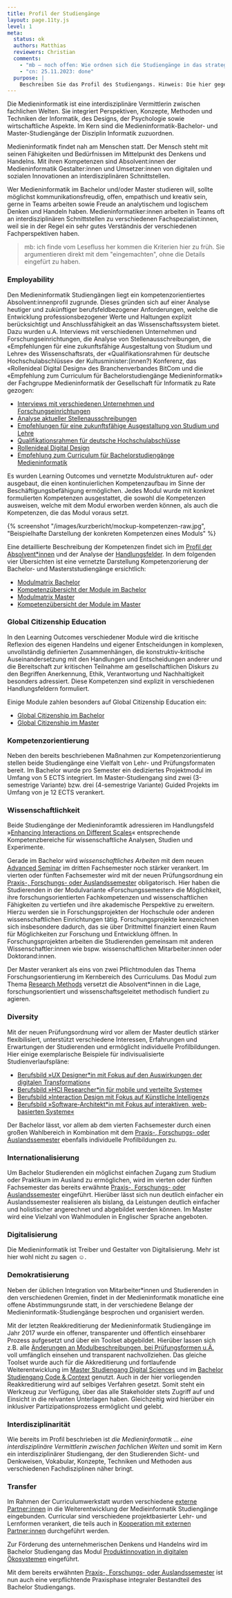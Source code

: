 ```yaml
---
title: Profil der Studiengänge
layout: page.11ty.js
level: 1
meta:
  status: ok
  authors: Matthias
  reviewers: Christian
  comments: 
    - "mb – noch offen: Wie ordnen sich die Studiengänge in das strategische Profil der TH Köln und der Fakultät ein? Könnte expliziter werden"
    - "cn: 25.11.2023: done"
  purpose: |
    Beschreiben Sie das Profil des Studiengangs. Hinweis: Die hier gegebene Beschreibung wird u.a. für die Außendarstellung in der Datenbank des Akkreditierungsrates verwendet. Wie ordnet sich der Studiengang in das strategische Profil der TH Köln und der Fakultät ein? Welcher Wissenschaftsdisziplin (ggf. mehreren Wissenschaftsdisziplinen) und den sie prägenden Merkmale ist der Studiengang zuzuordnen?
---
```


Die Medieninformatik ist eine interdisziplinäre Vermittlerin zwischen fachlichen Welten. Sie integriert Perspektiven, Konzepte, Methoden und Techniken der Informatik, des Designs, der Psychologie sowie wirtschaftliche Aspekte. Im Kern sind die Medieninformatik-Bachelor- und Master-Studiengänge der Disziplin Informatik zuzuordnen.

Medieninformatik findet nah am Menschen statt. Der Mensch steht mit seinen Fähigkeiten und Bedürfnissen im Mittelpunkt des Denkens und Handelns. Mit ihren Kompetenzen sind Absolvent:innen der Medieninformatik Gestalter:innen und Umsetzer:innen von digitalen und sozialen Innovationen an interdisziplinären Schnittstellen.

Wer Medieninformatik im Bachelor und/oder Master studieren will, sollte möglichst kommunikationsfreudig, offen, empathisch und kreativ sein, gerne in Teams arbeiten sowie Freude an analytischem und logischem Denken und Handeln haben. Medieninformatiker:innen arbeiten in Teams oft an interdisziplinären Schnittstellen zu verschiedenen Fachspezialist:innen, weil sie in der Regel ein sehr gutes Verständnis der verschiedenen Fachperspektiven haben.

> mb: ich finde vom Lesefluss her kommen die Kriterien hier zu früh. Sie argumentieren direkt mit dem "eingemachten", ohne die Details eingefürt zu haben.

### Employability

Den Medieninformatik Studiengängen liegt ein kompetenzorientiertes Absolvent:innenprofil zugrunde. Dieses gründen sich auf einer Analyse heutiger und zukünftiger berufsfeldbezogener Anforderungen, welche die Entwicklung professionsbezogener Werte und Haltungen explizit berücksichtigt und Anschlussfähigkeit an das Wissenschaftssystem bietet. Dazu wurden u.A. Interviews mit verschiedenen Unternehmen und Forschungseinrichtungen, die Analyse von Stellenausschreibungen, die «Empfehlungen für eine zukunftsfähige Ausgestaltung von Studium und Lehre» des Wissenschaftsrats, der «Qualifikationsrahmen für deutsche Hochschulabschlüsse» der Kultusminister:(innen?) Konferenz, das «Rollenideal Digital Design» des Branchenverbandes BitCom und die «Empfehlung zum Curriculum für Bachelorstudiengänge Medieninformatik» der Fachgruppe Medieninformatik der Gesellschaft für Informatik zu Rate gezogen: 

- [Interviews mit verschiedenen Unternehmen und Forschungseinrichtungen](/interviews)
- [Analyse aktueller Stellenausschreibungen](/stellenausschreibungen)
- [Empfehlungen für eine zukunftsfähige Ausgestaltung von Studium und Lehre](https://www.wissenschaftsrat.de/download/2022/9699-22.html)
- [Qualifikationsrahmen für deutsche Hochschulabschlüsse](https://www.hrk.de/fileadmin/redaktion/hrk/02-Dokumente/02-03-Studium/02-03-02-Qualifikationsrahmen/2017_Qualifikationsrahmen_HQR.pdf)
- [Rollenideal Digital Design](https://www.bitkom.org/sites/main/files/file/import/20171013-Rollenideal-Digital-Design.pdf)
- [Empfehlung zum Curriculum für Bachelorstudiengänge Medieninformatik](https://fg-mi.gi.de/publikationen/curriculum)

Es wurden Learning Outcomes und vernetzte Modulstrukturen auf- oder ausgebaut, die einen kontinuierlichen Kompetenzaufbau im Sinne der Beschäftigungsbefähigung ermöglichen. Jedes Modul wurde mit konkret formulierten Kompetenzen ausgestattet, die sowohl die Kompetenzen ausweisen, welche mit dem Modul erworben werden können, als auch die Kompetenzen, die das Modul voraus setzt.

{% screenshot "/images/kurzbericht/mockup-kompetenzen-raw.jpg", "Beispielhafte Darstellung der konkreten Kompetenzen eines Moduls" %}

Eine detaillierte Beschreibung der Kompetenzen findet sich im [Profil der Absolvent*innen](/kurzbericht/#absolvent-innenprofile) und der Analyse der [Handlungsfelder](/handlungsfelder/). In dem folgenden vier Übersichten ist eine vernetzte Darstellung Kompetenzorierung der Bachelor- und Masterststudiengänge ersichtlich:

- [Modulmatrix Bachelor](/medieninformatik-bachelor/modulmatrix-bpo5/)
- [Kompetenzübersicht der Module im Bachelor](/medieninformatik-bachelor/kompetenzen-der-module-bpo5/)
- [Modulmatrix Master](/medieninformatik-master/modulmatrix-mpo5/)
- [Kompetenzübersicht der Module im Master](/medieninformatik-master/kompetenzen-der-module-mpo5/)

### Global Citizenship Education

In den Learning Outcomes verschiedener Module wird die kritische Reflexion des eigenen Handelns und eigener Entscheidungen in komplexen, unvollständig definierten Zusammenhängen, die konstruktiv-kritische Auseinandersetzung mit den Handlungen und Entscheidungen anderer und die Bereitschaft zur kritischen Teilnahme am gesellschaftlichen Diskurs zu den Begriffen Anerkennung, Ethik, Verantwortung und Nachhaltigkeit besonders adressiert. Diese Kompetenzen sind explizit in verschiedenen Handlungsfeldern formuliert.

Einige Module zahlen besonders auf Global Citizenship Education ein:
- [Global Citizenship im Bachelor](/medieninformatik-bachelor/kompetenzen-der-module-bpo5/#ethik-und-gesellschaft)
- [Global Citizenship im Master](/medieninformatik-master/kompetenzen-der-module-mpo5/#ethik-und-gesellschaft)

### Kompetenzorientierung

Neben den bereits beschriebenen Maßnahmen zur Kompetenzorientierung stellen beide Studiengänge eine Vielfalt von Lehr- und Prüfungsformaten bereit. Im Bachelor wurde pro Semester ein dediziertes Projektmodul im Umfang von 5 ECTS integriert. Im Master-Studiengang sind zwei (3-semestrige Variante) bzw. drei (4-semestrige Variante) Guided Projekts im Umfang von je 12 ECTS verankert.

### Wissenschaftlichkeit

Beide Studiengänge der Medieninforamtik adressieren im Handlungsfeld »[Enhancing Interactions on Different Scales](/handlungsfelder/#enhancing-interactions-on-different-scales)« entsprechende Kompetenzbereiche für wissenschaftliche Analysen, Studien und Experimente.

Gerade im Bachelor wird *wissenschaftliches Arbeiten* mit dem neuen [Advanced Seminar](/medieninformatik-bachelor/modulbeschreibungen-bpo5/BA_Advanced-Seminar/) im dritten Fachsemester noch stärker verankert. Im vierten oder fünften Fachsemester wird mit der neuen Prüfungsordnung ein [Praxis-, Forschungs- oder Auslandssemester](/medieninformatik-bachelor/modulbeschreibungen-bpo5/BA_Praxissemester/) obligatorisch. Hier haben die Studierenden in der Modulvariante «Forschungssemester» die Möglichkeit, ihre forschungsorientierten Fachkompetenzen und wissenschaftlichen Fähigkeiten zu vertiefen und ihre akademische Perspektive zu erweitern. Hierzu werden sie in Forschungsprojekten der Hochschule oder anderen wissenschaftlichen Einrichtungen tätig. Forschungsprojekte kennzeichnen sich insbesondere dadurch, das sie über Drittmittel finanziert einen Raum für Möglichkeiten zur Forschung und Entwicklung öffnen. In Forschungsprojekten arbeiten die Studierenden gemeinsam mit anderen Wissenschaftler:innen wie bspw. wissenschaftlichen Mitarbeiter:innen oder Doktorand:innen.

Der Master verankert als eins von zwei Pflichtmodulen das Thema Forschungsorientierung im Kernbereich des Curriculums. Das Modul zum Thema [Research Methods](/modulbeschreibungen-mpo5/MA_All_Research-Methods-for-Interactive-Media/) versetzt die Absolvent\*innen in die Lage, forschungsorientiert und wissenschaftsgeleitet methodisch fundiert zu agieren. 


### Diversity

Mit der neuen Prüfungsordnung wird vor allem der Master deutlich stärker flexibilisiert, unterstützt verschiedene Interessen, Erfahrungen und Erwartungen der Studierenden und ermöglicht individuelle Profilbildungen. Hier einige exemplarische Beispiele für indivisualisierte Studienverlaufspläne:
- [Berufsbild »UX Designer*in mit Fokus auf den Auswirkungen der digitalen Transformation«](/curricula/mpo5-90CP-persona-UX-Design-Auswirkungen/)
- [Berufsbild »HCI Researcher\*in für mobile und verteilte Systeme«](/curricula/mpo5-90CP-persona-HCI-Researcherin/)
- [Berufsbild »Interaction Design mit Fokus auf Künstliche Intelligenz«](/curricula/mpo5-90CP-persona-Interaction-Design-mit-KI/)
- [Berufsbild »Software-Architekt\*in mit Fokus auf interaktiven, web-basierten Systeme«](/curricula/mpo5-90CP-persona-Software-Architekt/)

Der Bachelor lässt, vor allem ab dem vierten Fachsemester durch einen großen Wahlbereich in Kombination mit dem [Praxis-, Forschungs- oder Auslandssemester](/medieninformatik-bachelor/modulbeschreibungen-bpo5/BA_Praxissemester/) ebenfalls individuelle Profilbildungen zu.

### Internationalisierung

Um Bachelor Studierenden ein möglichst einfachen Zugang zum Studium oder Praktikum im Ausland zu ermöglichen, wird im vierten oder fünften Fachsemester das bereits erwähnte [Praxis-, Forschungs- oder Auslandssemester](/medieninformatik-bachelor/modulbeschreibungen-bpo5/BA_Praxissemester/) eingeführt. Hierüber lässt sich nun deutlich einfacher ein Auslandssemester realisieren als bislang, da Leistungen deutlich einfacher und holistischer angerechnet und abgebildet werden können. Im Master wird eine Vielzahl von Wahlmodulen in Englischer Sprache angeboten.

### Digitalisierung

Die Medieninformatik ist Treiber und Gestalter von Digitalisierung. Mehr ist hier wohl nicht zu sagen ☺️.

### Demokratisierung

Neben der üblichen Integration von Mitarbeiter\*innen und Studierenden in den verschiedenen Gremien, findet in der Medieninformatik monatliche eine offene Abstimmungsrunde statt, in der verschiedene Belange der Medieninformatik-Studiengänge besprochen und organisiert werden.

Mit der letzten Reakkreditierung der Medieninformatik Studiengänge im Jahr 2017 wurde ein offener, transparenter und öffentlich einsehbarer Prozess aufgesetzt und über ein Toolset abgebildet. Hierüber lassen sich z.B. alle [Änderungen an Modulbeschreibungen, bei Prüfungsformen u.Ä.](https://github.com/th-koeln/mi-2017/commits/master) voll umfänglich einsehen und transparent nachvollziehen. Das gleiche Toolset wurde auch für die Akkreditierung und fortlaufende Weiterentwicklung im [Master Studiengang Digital Sciences](http://digital-sciences.de) und im [Bachelor Studiengang Code & Context](https://coco.study/absolventinnenprofil/) genutzt. Auch in der hier vorliegenden Reakkreditierung wird auf selbiges Verfahren gesetzt. Somit steht ein Werkzeug zur Verfügung, über das alle Stakeholder stets Zugriff auf und Einsicht in die relvanten Unterlagen haben. Gleichzeitig wird hierüber ein inklusiver Partizipationsprozess ermöglicht und gelebt.

### Interdisziplinarität

Wie bereits im Profil beschrieben ist *die Medieninformatik … eine interdisziplinäre Vermittlerin zwischen fachlichen Welten* und somit im Kern ein interdisziplinärer Studiengang, der den Studierenden Sicht- und Denkweisen, Vokabular, Konzepte, Techniken und Methoden aus verschiedenen Fachdisziplinen näher bringt.

### Transfer

Im Rahmen der Curriculumwerkstatt wurden verschiedene [externe Partner:innen](/interviews) in die Weiterentwicklung der Medieinformatik Studiengänge eingebunden. Curricular sind verschiedene projektbasierter Lehr- und Lernformen verankert, die teils auch in [Kooperation mit externen Partner:innen](/medieninformatik-bachelor/modulbeschreibungen-bpo5/BA_Praxisprojektarbeit/) durchgeführt werden.

Zur Förderung des unternehmerischen Denkens und Handelns wird im Bachelor Studiengang das Modul [Produktinnovation in digitalen Ökosystemen](/medieninformatik-bachelor/modulbeschreibungen-bpo5/BA_Produktinnovation-in-digitalen-oekosystemen/) eingeführt.

Mit dem bereits erwähnten [Praxis-, Forschungs- oder Auslandssemester](/medieninformatik-bachelor/modulbeschreibungen-bpo5/BA_Praxissemester/) ist nun auch eine verpflichtende Praxisphase integraler Bestandteil des Bachelor Studiengangs.
